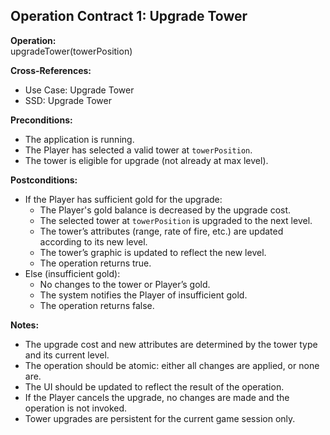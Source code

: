 ## Operation Contract 1: Upgrade Tower

**Operation:**  
upgradeTower(towerPosition)

**Cross-References:**  
- Use Case: Upgrade Tower  
- SSD: Upgrade Tower

**Preconditions:**  
- The application is running.
- The Player has selected a valid tower at `towerPosition`.
- The tower is eligible for upgrade (not already at max level).

**Postconditions:**  
- If the Player has sufficient gold for the upgrade:
  - The Player's gold balance is decreased by the upgrade cost.
  - The selected tower at `towerPosition` is upgraded to the next level.
  - The tower’s attributes (range, rate of fire, etc.) are updated according to its new level.
  - The tower’s graphic is updated to reflect the new level.
  - The operation returns true.
- Else (insufficient gold):
  - No changes to the tower or Player’s gold.
  - The system notifies the Player of insufficient gold.
  - The operation returns false.

**Notes:**
- The upgrade cost and new attributes are determined by the tower type and its current level.
- The operation should be atomic: either all changes are applied, or none are.
- The UI should be updated to reflect the result of the operation.
- If the Player cancels the upgrade, no changes are made and the operation is not invoked.
- Tower upgrades are persistent for the current game session only.
